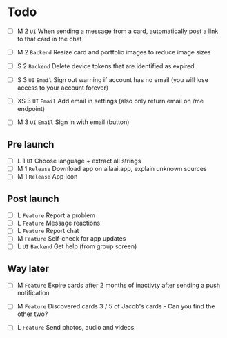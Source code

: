 
Todo
====

 * [ ] M 2 `UI` When sending a message from a card, automatically post a link to that card in the chat

 * [ ] M 2 `Backend` Resize card and portfolio images to reduce image sizes
 * [ ] S 2 `Backend` Delete device tokens that are identified as expired

 * [ ] S 3 `UI` `Email` Sign out warning if account has no email (you will lose access to your account forever)
 * [ ] XS 3 `UI` `Email` Add email in settings (also only return email on /me endpoint)
 * [ ] M 3 `UI` `Email` Sign in with email (button)

Pre launch
----------

 * [ ] L 1 `UI` Choose language + extract all strings
 * [ ] M 1 `Release` Download app on ailaai.app, explain unknown sources
 * [ ] M 1 `Release` App icon

Post launch
-----------

 * [ ] L `Feature` Report a problem
 * [ ] L `Feature` Message reactions
 * [ ] L `Feature` Report chat
 * [ ] M `Feature` Self-check for app updates
* [ ] L `UI` `Backend` Get help (from group screen)

Way later
---------

 * [ ] M `Feature` Expire cards after 2 months of inactivty after sending a push notification
 * [ ] M `Feature` Discovered cards 3 / 5 of Jacob's cards - Can you find the other two?
 * [ ] L `Feature` Send photos, audio and videos

